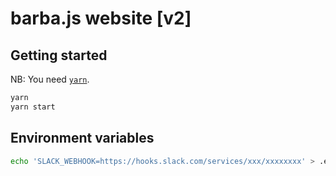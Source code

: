 # barba.js website [v2]

## Getting started

NB: You need [`yarn`](https://yarnpkg.com/lang/en/).

```sh
yarn
yarn start
```

## Environment variables

```sh
echo 'SLACK_WEBHOOK=https://hooks.slack.com/services/xxx/xxxxxxxx' > .env
```
